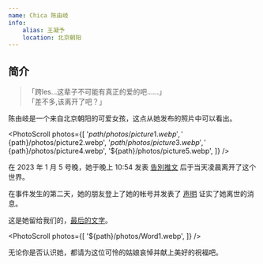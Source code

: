 ```yaml
---
name: Chica 陈由岐
info:
    alias: 王凝予
    location: 北京朝阳
---
```


## 简介

> 「跨les…这辈子不可能有真正的爱的吧……」  
> 「差不多,该离开了吧？」

陈由岐是一个来自北京朝阳的可爱女孩，这点从她发布的照片中可以看出。

<PhotoScroll photos={[
    '${path}/photos/picture1.webp',
    '${path}/photos/picture2.webp',
    '${path}/photos/picture3.webp',
    '${path}/photos/picture4.webp',
    '${path}/photos/picture5.webp',
]} />

在 2023 年 1 月 5 号晚，她于晚上 10:54 发表 [告別推文](https://twitter.com/wangzihao980/status/1611013359188709376) 后于当天凌晨离开了这个世界。

在事件发生的第二天，她的朋友登上了她的帐号并发表了 [声明](https://twitter.com/wangzihao980/status/1611220509890596866) 证实了她离世的消息。

这是她留给我们的，[最后的文字](https://twitter.com/wangzihao980/status/1602321958557085697)。

<PhotoScroll photos={[
    '${path}/photos/Word1.webp',
]} />

无论你是否认识她，都请为这位可怜的姑娘哀悼并献上美好的祝福吧。
